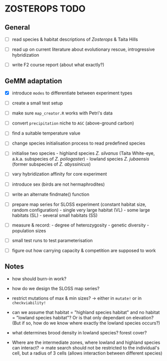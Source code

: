 # ZOSTEROPS TODO

## General

- [ ] read species & habitat descriptions of *Zosterops* & Taita Hills

- [ ] read up on current literature about evolutionary rescue, introgressive hybridization

- [ ] write F2 course report (about what exactly?)

## GeMM adaptation

- [X] introduce `modes` to differentiate between experiment types

- [ ] create a small test setup

- [ ] make sure `map_creator.R` works with Petri's data

- [ ] convert `precipitation` niche to `AGC` (above-ground carbon)

- [ ] find a suitable temperature value

- [ ] change species initialisation process to read predefined species

- [ ] initialise two species
		- highland species *Z. silvanus* (Taita White-eye, a.k.a. subspecies of *Z. poliogaster*)
		- lowland species *Z. jubaensis* (former subspecies of *Z. abyssinicus*)

- [ ] vary hybridization affinity for core experiment

- [ ] introduce sex (birds are not hermaphrodites)

- [ ] write an alternate findmate() function

- [ ] prepare map series for SLOSS experiment (constant habitat size, random configuration)
		- single very large habitat (VL)
		- some large habitats (SL)
		- several small habitats (SS)

- [ ] measure & record:
		- degree of heterozygosity
		- genetic diversity
		- population sizes

- [ ] small test runs to test parameterisation

- [ ] figure out how carrying capacity & competition are supposed to work

## Notes

- how should burn-in work?

- how do we design the SLOSS map series?

- restrict mutations of max & min sizes?
  -> either in `mutate!` or in `checkviability!`

- can we assume that habitat = "highland species habitat" and
  no habitat = "lowland species habitat"? Or is that only dependant
  on elevation? (But if so, how do we know where exactly the lowland
  species occurs?)

- what determines brood density in lowland species? forest cover?

- Where are the intermediate zones, where lowland and highland species
  can interact?
  -> mate search should not be restricted to the individual's cell,
  but a radius of 3 cells (allows interaction between different species)
